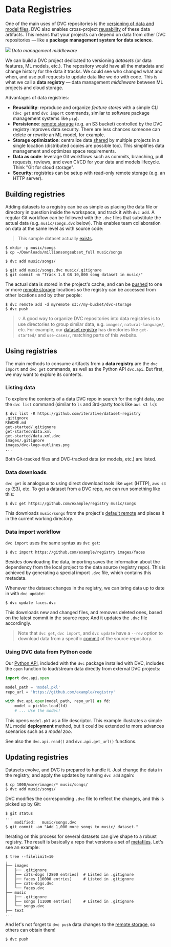 # Data Registries

One of the main uses of <abbr>DVC repositories</abbr> is the
[versioning of data and model files](/doc/use-cases/data-and-model-files-versioning).
DVC also enables cross-project [reusability](/doc/start/data-access) of these
<abbr>data artifacts</abbr>. This means that your projects can depend on data
from other DVC repositories — like a **package management system for data
science**.

![](/img/data-registry.png) _Data management middleware_

We can build a <abbr>DVC project</abbr> dedicated to versioning _datasets_ (or
data features, ML models, etc.). The repository would have all the metadata and
change history for the data it tracks. We could see who changed what and when,
and use pull requests to update data like we do with code. This is what we call
a **data registry** — data management _middleware_ between ML projects and cloud
storage.

Advantages of data registries:

- **Reusability**: reproduce and organize _feature stores_ with a simple CLI
  (`dvc get` and `dvc import` commands, similar to software package management
  systems like `pip`).
- **Persistence**: [remote storage](/doc/command-reference/remote) (e.g. an S3
  bucket) controlled by the DVC registry improves data security. There are less
  chances someone can delete or rewrite an ML model, for example.
- **Storage optimization**: centralize data
  [shared](/doc/use-cases/sharing-data-and-model-files) by multiple projects in
  a single location (distributed copies are possible too). This simplifies data
  management and optimizes space requirements.
- **Data as code**: leverage Git workflows such as commits, branching, pull
  requests, reviews, and even CI/CD for your data and models lifecycle. Think
  "Git for cloud storage".
- **Security**: registries can be setup with read-only remote storage (e.g. an
  HTTP server).

## Building registries

Adding datasets to a registry can be as simple as placing the data file or
directory in question inside the <abbr>workspace</abbr>, and track it with
`dvc add`. A regular Git workflow can be followed with the `.dvc` files that
substitute the actual data (e.g. `music/songs.dvc` below). This enables team
collaboration on data at the same level as with source code:

> This sample dataset actually
> [exists](http://millionsongdataset.com/pages/getting-dataset/#subset).

```dvc
$ mkdir -p music/songs
$ cp ~/Downloads/millionsongsubset_full music/songs

$ dvc add music/songs/

$ git add music/songs.dvc music/.gitignore
$ git commit -m "Track 1.8 GB 10,000 song dataset in music/"
```

The actual data is stored in the project's <abbr>cache</abbr>, and can be
[pushed](/doc/command-reference/push) to one or more
[remote storage](/doc/command-reference/remote) locations so the registry can be
accessed from other locations and by other people:

```dvc
$ dvc remote add -d myremote s3://my-bucket/dvc-storage
$ dvc push
```

> 💡 A good way to organize <abbr>DVC repositories</abbr> into data registries
> is to use directories to group similar data, e.g. `images/`,
> `natural-language/`, etc. For example, our
> [dataset registry](https://github.com/iterative/dataset-registry) has
> directories like `get-started/` and `use-cases/`, matching parts of this
> website.

## Using registries

The main methods to consume <abbr>artifacts</abbr> from a **data registry** are
the `dvc import` and `dvc get` commands, as well as the Python API `dvc.api`.
But first, we may want to explore its contents.

### Listing data

To explore the contents of a data DVC repo in search for the right data, use the
`dvc list` command (similar to `ls` and 3rd-party tools like `aws s3 ls`):

```dvc
$ dvc list -R https://github.com/iterative/dataset-registry
.gitignore
README.md
get-started/.gitignore
get-started/data.xml
get-started/data.xml.dvc
images/.gitignore
images/dvc-logo-outlines.png
...
```

Both Git-tracked files and DVC-tracked data (or models, etc.) are listed.

### Data downloads

`dvc get` is analogous to using direct download tools like `wget` (HTTP),
`aws s3 cp` (S3), etc. To get a dataset from a DVC repo, we can run something
like this:

```dvc
$ dvc get https://github.com/example/registry music/songs
```

This downloads `music/songs` from the <abbr>project</abbr>'s
[default remote](/doc/command-reference/remote/default) and places it in the
current working directory.

### Data import workflow

`dvc import` uses the same syntax as `dvc get`:

```dvc
$ dvc import https://github.com/example/registry images/faces
```

Besides downloading the data, importing saves the information about the
dependency from the local project to the data source (registry repo). This is
achieved by generating a special import `.dvc` file, which contains this
metadata.

Whenever the dataset changes in the registry, we can bring data up to date in
with `dvc update`:

```dvc
$ dvc update faces.dvc
```

This downloads new and changed files, and removes deleted ones, based on the
latest commit in the source repo; And it updates the `.dvc` file accordingly.

> Note that `dvc get`, `dvc import`, and `dvc update` have a `--rev` option to
> download data from a specific [commit](https://git-scm.com/docs/revisions) of
> the source <abbr>repository</abbr>.

### Using DVC data from Python code

Our [Python API](/doc/api-reference), included with the `dvc` package installed
with DVC, includes the `open` function to load/stream data directly from
external <abbr>DVC projects</abbr>:

```python
import dvc.api.open

model_path = 'model.pkl'
repo_url = 'https://github.com/example/registry'

with dvc.api.open(model_path, repo_url) as fd:
    model = pickle.load(fd)
    # ... Use the model!
```

This opens `model.pkl` as a file descriptor. This example illustrates a simple
ML model **deployment** method, but it could be extended to more advances
scenarios such as a _model zoo_.

See also the `dvc.api.read()` and `dvc.api.get_url()` functions.

## Updating registries

Datasets evolve, and DVC is prepared to handle it. Just change the data in the
registry, and apply the updates by running `dvc add` again:

```dvc
$ cp 1000/more/images/* music/songs/
$ dvc add music/songs/
```

DVC modifies the corresponding `.dvc` file to reflect the changes, and this is
picked up by Git:

```dvc
$ git status
...
	modified:   music/songs.dvc
$ git commit -am "Add 1,000 more songs to music/ dataset."
```

Iterating on this process for several datasets can give shape to a robust
registry. The result is basically a repo that versions a set of
[metafiles](/doc/user-guide/dvc-files-and-directories). Let's see an example:

```dvc
$ tree --filelimit=10
.
├── images
│   ├── .gitignore
│   ├── cats-dogs [2800 entries]  # Listed in .gitignore
│   ├── faces [10000 entries]     # Listed in .gitignore
│   ├── cats-dogs.dvc
│   └── faces.dvc
├── music
│   ├── .gitignore
│   ├── songs [11000 entries]     # Listed in .gitignore
│   └── songs.dvc
├── text
...
```

And let's not forget to `dvc push` data changes to the
[remote storage](/doc/command-reference/remote), so others can obtain them!

```dvc
$ dvc push
```
